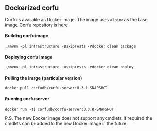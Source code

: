 ## Dockerized corfu

Corfu is available as Docker image. The image uses `alpine` as the base image.
Corfu repository is [here](https://cloud.docker.com/u/corfudb/repository/docker/corfudb/corfu-server)

#### Building corfu image
`./mvnw -pl infrastructure -DskipTests -Pdocker clean package`
 
#### Deploying corfu image
`./mvnw -pl infrastructure -DskipTests -Pdocker clean deploy`

#### Pulling the image (particular version)
`docker pull corfudb/corfu-server:0.3.0-SNAPSHOT`
 
#### Running corfu server
`docker run -ti corfudb/corfu-server:0.3.0-SNAPSHOT`

P.S.
The new Docker image does not support any cmdlets.
If required the cmdlets can be added to the new Docker image in the future.